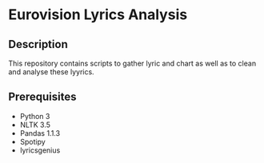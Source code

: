 # Eurovision Lyrics Analysis

## Description
This repository contains scripts to gather lyric and chart as well as to clean and analyse these lyyrics. 

## Prerequisites
- Python 3
- NLTK 3.5
- Pandas 1.1.3
- Spotipy
- lyricsgenius
